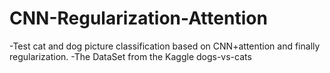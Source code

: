 # CNN-Regularization-Attention
-Test cat and dog picture classification based on CNN+attention and finally regularization.
-The DataSet from the Kaggle dogs-vs-cats
